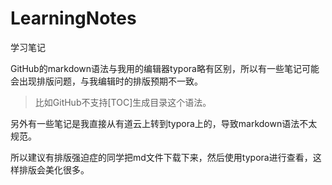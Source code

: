 # LearningNotes
学习笔记

GitHub的markdown语法与我用的编辑器typora略有区别，所以有一些笔记可能会出现排版问题，与我编辑时的排版预期不一致。
> 比如GitHub不支持[TOC]生成目录这个语法。

另外有一些笔记是我直接从有道云上转到typora上的，导致markdown语法不太规范。

所以建议有排版强迫症的同学把md文件下载下来，然后使用typora进行查看，这样排版会美化很多。
